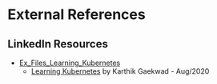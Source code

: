 # External References

## LinkedIn Resources
* [Ex_Files_Learning_Kubernetes](./Ex_Files_Learning_Kubernetes_Upd/)
  * [Learning Kubernetes](https://www.linkedin.com/learning/learning-kubernetes/) by Karthik Gaekwad - Aug/2020
